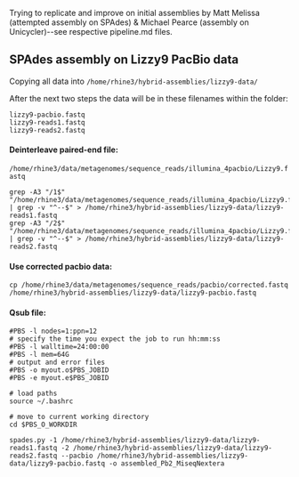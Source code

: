 Trying to replicate and improve on initial assemblies by Matt Melissa (attempted assembly on SPAdes) & Michael Pearce (assembly on Unicycler)--see respective pipeline.md files.

## SPAdes assembly on Lizzy9 PacBio data
Copying all data into `/home/rhine3/hybrid-assemblies/lizzy9-data/`

After the next two steps the data will be in these filenames within the folder:
```
lizzy9-pacbio.fastq
lizzy9-reads1.fastq
lizzy9-reads2.fastq
```

#### Deinterleave paired-end file:
`/home/rhine3/data/metagenomes/sequence_reads/illumina_4pacbio/Lizzy9.fastq`

```
grep -A3 "/1$" "/home/rhine3/data/metagenomes/sequence_reads/illumina_4pacbio/Lizzy9.fastq" | grep -v "^--$" > /home/rhine3/hybrid-assemblies/lizzy9-data/lizzy9-reads1.fastq
grep -A3 "/2$" "/home/rhine3/data/metagenomes/sequence_reads/illumina_4pacbio/Lizzy9.fastq" | grep -v "^--$" > /home/rhine3/hybrid-assemblies/lizzy9-data/lizzy9-reads2.fastq
```

#### Use corrected pacbio data:
`cp /home/rhine3/data/metagenomes/sequence_reads/pacbio/corrected.fastq 
/home/rhine3/hybrid-assemblies/lizzy9-data/lizzy9-pacbio.fastq`


#### Qsub file:
```
#PBS -l nodes=1:ppn=12
# specify the time you expect the job to run hh:mm:ss
#PBS -l walltime=24:00:00
#PBS -l mem=64G
# output and error files
#PBS -o myout.o$PBS_JOBID
#PBS -e myout.e$PBS_JOBID

# load paths
source ~/.bashrc

# move to current working directory
cd $PBS_O_WORKDIR

spades.py -1 /home/rhine3/hybrid-assemblies/lizzy9-data/lizzy9-reads1.fastq -2 /home/rhine3/hybrid-assemblies/lizzy9-data/lizzy9-reads2.fastq --pacbio /home/rhine3/hybrid-assemblies/lizzy9-data/lizzy9-pacbio.fastq -o assembled_Pb2_MiseqNextera
```
